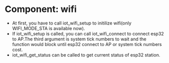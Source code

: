 # Component: wifi

* At first, you have to call iot_wifi_setup to initilize wifi(only WIFI_MODE_STA is available now).
* If iot_wifi_setup is called, you can call iot_wifi_connect to connect esp32 to AP.The third argument is system tick numbers to wait and 
  the function would block until esp32 connect to AP or system tick numbers cost.
* iot_wifi_get_status can be called to get current status of esp32 station.
